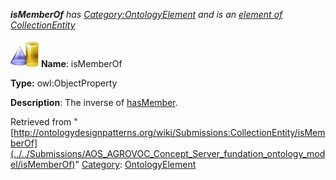 ___isMemberOf__ has [Category:OntologyElement](../../Category/OntologyElement "Category:OntologyElement") and is an [element of](../../Property/ElementOf "Property:ElementOf") [CollectionEntity](../../Submissions/CollectionEntity "Submissions:CollectionEntity")_


  




[![ObjectProperty](../../images/thumb/c/c3/ObjectProperty.gif/45px-ObjectProperty.gif)](../../Image/ObjectProperty.gif "ObjectProperty")
__Name__: isMemberOf 


__Type:__ owl:ObjectProperty 


__Description__: The inverse of  [hasMember](../../Submissions/AOS_AGROVOC_Concept_Server_fundation_ontology_model/hasMember "Submissions:CollectionEntity/hasMember"). 





Retrieved from "[http://ontologydesignpatterns.org/wiki/Submissions:CollectionEntity/isMemberOf](../../Submissions/AOS_AGROVOC_Concept_Server_fundation_ontology_model/isMemberOf)"
 [Category](http://ontologydesignpatterns.org/wiki/Special:Categories "Special:Categories"): [OntologyElement](../../Category/OntologyElement "Category:OntologyElement")